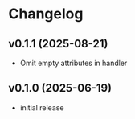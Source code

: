# Changelog

## v0.1.1 (2025-08-21)

- Omit empty attributes in handler

## v0.1.0 (2025-06-19)

- initial release
